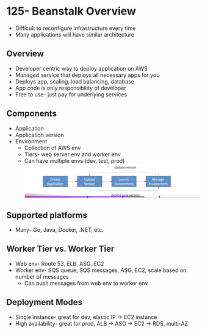 # 125- Beanstalk Overview
- Difficult to reconfigure infrastructure every time
- Many applications will have similar architecture

## Overview
- Developer centric way to deploy application on AWS
- Managed service that deploys all necessary apps for you
- Deploys app, scaling, load balancing, database
- App code is only responsibility of developer
- Free to use- just pay for underlying services

## Components
- Application
- Application version
- Environment
	- Collection of AWS env
	- Tiers- web server env and worker env
	- Can have multiple envs (dev, test, prod)
	![](attachments/Pasted%20image%2020240711192203.png)

## Supported platforms
- Many- Go, Java, Docker, .NET, etc.

## Worker Tier vs. Worker Tier
- Web env- Route 53, ELB, ASG, EC2
- Worker env- SQS queue, SQS messages, ASG, EC2, scale based on number of messages
	- Can push messages from web env to worker env
## Deployment Modes
- Single instance- great for dev, elastic IP -> EC2 instance
- High availability- great for prod, ALB -> ASG -> EC2 -> RDS, multi-AZ